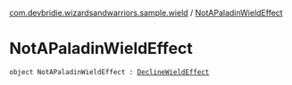 [com.devbridie.wizardsandwarriors.sample.wield](index.md) / [NotAPaladinWieldEffect](.)

# NotAPaladinWieldEffect

`object NotAPaladinWieldEffect : `[`DeclineWieldEffect`](-decline-wield-effect.md)